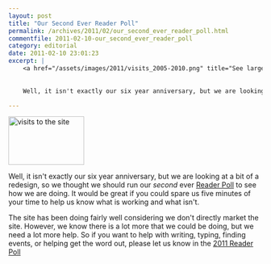 ```yaml
---
layout: post
title: "Our Second Ever Reader Poll"
permalink: /archives/2011/02/our_second_ever_reader_poll.html
commentfile: 2011-02-10-our_second_ever_reader_poll
category: editorial
date: 2011-02-10 23:01:23
excerpt: |
    <a href="/assets/images/2011/visits_2005-2010.png" title="See larger version of - visits to the site"><img src="/assets/images/2011/visits_2005-2010_thumb.png" width="150" height="96" alt="visits to the site" class=" right" /></a>
    
    
    Well, it isn't exactly our six year anniversary, but we are looking at a bit of a redesign, so we thought we should run our _second_ ever <a href="https://stmargarets.london/cgi-bin/readerpoll2011.cgi">Reader Poll</a> to see how we are doing. It would be great if you could spare us five minutes of your time to help us know what is working and what isn't.

---
```


<a href="/assets/images/2011/visits_2005-2010.png" title="See larger version of - visits to the site"><img src="/assets/images/2011/visits_2005-2010_thumb.png" width="150" height="96" alt="visits to the site" class=" right" /></a>

Well, it isn't exactly our six year anniversary, but we are looking at a bit of a redesign, so we thought we should run our *second* ever [Reader Poll](https://stmargarets.london/cgi-bin/readerpoll2011.cgi) to see how we are doing. It would be great if you could spare us five minutes of your time to help us know what is working and what isn't.

The site has been doing fairly well considering we don't directly market the site. However, we know there is a lot more that we could be doing, but we need a lot more help. So if you want to help with writing, typing, finding events, or helping get the word out, please let us know in the [2011 Reader Poll](https://stmargarets.london/cgi-bin/readerpoll2011.cgi)
